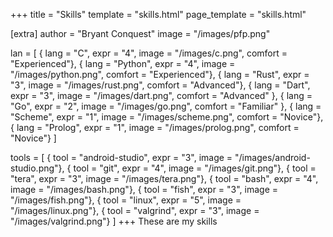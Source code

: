 +++
title = "Skills"
template = "skills.html"
page_template = "skills.html"

[extra]
author = "Bryant Conquest"
image = "/images/pfp.png"

lan = [
{ lang = "C", expr = "4", image = "/images/c.png", comfort = "Experienced"}, 
{ lang = "Python", expr = "4", image = "/images/python.png", comfort = "Experienced"},
{ lang = "Rust", expr = "3", image = "/images/rust.png", comfort = "Advanced"},
{ lang = "Dart", expr = "3", image = "/images/dart.png", comfort = "Advanced" },
{ lang = "Go", expr = "2", image = "/images/go.png", comfort = "Familiar" },
{ lang = "Scheme", expr = "1", image = "/images/scheme.png", comfort = "Novice"},
{ lang = "Prolog", expr = "1", image = "/images/prolog.png", comfort = "Novice"}
]

tools = [
{ tool = "android-studio", expr = "3", image = "/images/android-studio.png"},
{ tool = "git", expr = "4", image = "/images/git.png"},
{ tool = "tera", expr = "3", image = "/images/tera.png"},
{ tool = "bash", expr = "4", image = "/images/bash.png"},
{ tool = "fish", expr = "3", image = "/images/fish.png"},
{ tool = "linux", expr = "5", image = "/images/linux.png"},
{ tool = "valgrind", expr = "3", image = "/images/valgrind.png"}
]
+++
These are my skills

